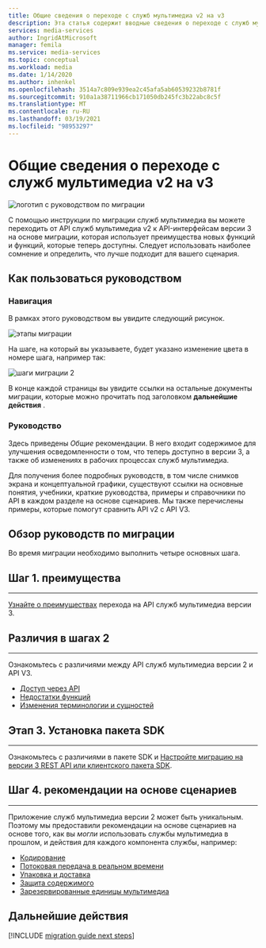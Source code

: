 ```yaml
---
title: Общие сведения о переходе с служб мультимедиа v2 на v3
description: Эта статья содержит вводные сведения о переходе с служб мультимедиа версии 2 на v3.
services: media-services
author: IngridAtMicrosoft
manager: femila
ms.service: media-services
ms.topic: conceptual
ms.workload: media
ms.date: 1/14/2020
ms.author: inhenkel
ms.openlocfilehash: 3514a7c809e939ea2c45afa5ab60539232b8781f
ms.sourcegitcommit: 910a1a38711966cb171050db245fc3b22abc8c5f
ms.translationtype: MT
ms.contentlocale: ru-RU
ms.lasthandoff: 03/19/2021
ms.locfileid: "98953297"
---
```

# <a name="migrate-from-media-services-v2-to-v3-introduction"></a>Общие сведения о переходе с служб мультимедиа v2 на v3

![логотип с руководством по миграции](./media/migration-guide/azure-media-services-logo-migration-guide.svg)

С помощью инструкции по миграции служб мультимедиа вы можете переходить от API служб мультимедиа v2 к API-интерфейсам версии 3 на основе миграции, которая использует преимущества новых функций и функций, которые теперь доступны. Следует использовать наиболее сомнение и определить, что лучше подходит для вашего сценария.

## <a name="how-to-use-this-guide"></a>Как пользоваться руководством

### <a name="navigating"></a>Навигация

В рамках этого руководством вы увидите следующий рисунок.

![этапы миграции](./media/migration-guide/steps.svg)<br/>

На шаге, на который вы указываете, будет указано изменение цвета в номере шага, например так:

![шаги миграции 2](./media/migration-guide/steps-2.svg)<br/>

В конце каждой страницы вы увидите ссылки на остальные документы миграции, которые можно прочитать под заголовком **дальнейшие действия** .

### <a name="guidance"></a>Руководство

Здесь приведены *Общие* рекомендации. В него входит содержимое для улучшения осведомленности о том, что теперь доступно в версии 3, а также об изменениях в рабочих процессах служб мультимедиа.

Для получения более подробных руководств, в том числе снимков экрана и концептуальной графики, существуют ссылки на основные понятия, учебники, краткие руководства, примеры и справочники по API в каждом разделе на основе сценариев. Мы также перечислены примеры, которые помогут сравнить API v2 с API V3.

## <a name="migration-guidance-overview"></a>Обзор руководств по миграции

Во время миграции необходимо выполнить четыре основных шага.

## <a name="step-1-benefits"></a>Шаг 1. преимущества

<hr color="#5ea0ef" size="10">

[Узнайте о преимуществах](migrate-v-2-v-3-migration-benefits.md) перехода на API служб мультимедиа версии 3.

## <a name="step-2-differences"></a>Различия в шагах 2

<hr color="#5ea0ef" size="10">

Ознакомьтесь с различиями между API служб мультимедиа версии 2 и API V3.

- [Доступ через API](migrate-v-2-v-3-differences-api-access.md)
- [Недостатки функций](migrate-v-2-v-3-differences-feature-gaps.md)
- [Изменения терминологии и сущностей](migrate-v-2-v-3-differences-terminology.md)

## <a name="step-3-sdk-setup"></a>Этап 3. Установка пакета SDK

<hr color="#5ea0ef" size="10">

Ознакомьтесь с различиями в пакете SDK и [Настройте миграцию на версии 3 REST API или клиентского пакета SDK](migrate-v-2-v-3-migration-setup.md).

## <a name="step-4-scenario-based-guidance"></a>Шаг 4. рекомендации на основе сценариев

<hr color="#5ea0ef" size="10">

Приложение служб мультимедиа версии 2 может быть уникальным. Поэтому мы предоставили рекомендации на основе сценариев на основе того, как вы *могли* использовать службы мультимедиа в прошлом, и действия для каждого компонента службы, например:

- [Кодирование](migrate-v-2-v-3-migration-scenario-based-encoding.md)
- [Потоковая передача в реальном времени](migrate-v-2-v-3-migration-scenario-based-live-streaming.md)
- [Упаковка и доставка](migrate-v-2-v-3-migration-scenario-based-publishing.md)
- [Защита содержимого](migrate-v-2-v-3-migration-scenario-based-content-protection.md)
- [Зарезервированные единицы мультимедиа](migrate-v-2-v-3-migration-scenario-based-media-reserved-units.md)

## <a name="next-steps"></a>Дальнейшие действия

[!INCLUDE [migration guide next steps](./includes/migration-guide-next-steps.md)]
